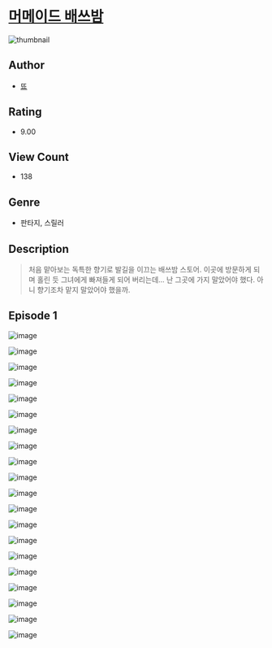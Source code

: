 # [머메이드 배쓰밤](https://comic.naver.com/challenge/list?titleId=810625)
![thumbnail](https://image-comic.pstatic.net/user_contents_data/challenge_comic/2023/05/24/upload_3978760053483255906_480x623.jpeg)

## Author
- [뚀](https://comic.naver.com/artistTitle?id=366996)

## Rating
- 9.00

## View Count
- 138

## Genre
- 판타지, 스릴러

## Description
> 처음 맡아보는 독특한 향기로 발길을 이끄는 배쓰밤 스토어. 이곳에 방문하게 되며 홀린 듯 그녀에게 빠져들게 되어 버리는데... 난 그곳에 가지 말았어야 했다. 아니 향기조차 맡지 말았어야 했을까.


## Episode 1
![image](https://image-comic.pstatic.net/user_contents_data/challenge_comic/2023/05/24/366996/upload_4063434763345802037.jpeg)

![image](https://image-comic.pstatic.net/user_contents_data/challenge_comic/2023/05/24/366996/upload_7363443876129158707.jpeg)

![image](https://image-comic.pstatic.net/user_contents_data/challenge_comic/2023/05/24/366996/upload_3618140065225847602.jpeg)

![image](https://image-comic.pstatic.net/user_contents_data/challenge_comic/2023/05/24/366996/upload_7221575213680506164.jpeg)

![image](https://image-comic.pstatic.net/user_contents_data/challenge_comic/2023/05/24/366996/upload_3762531429057388898.jpeg)

![image](https://image-comic.pstatic.net/user_contents_data/challenge_comic/2023/05/24/366996/upload_3689064028311926832.jpeg)

![image](https://image-comic.pstatic.net/user_contents_data/challenge_comic/2023/05/24/366996/upload_3690752908273530214.jpeg)

![image](https://image-comic.pstatic.net/user_contents_data/challenge_comic/2023/05/24/366996/upload_3690759483899208244.jpeg)

![image](https://image-comic.pstatic.net/user_contents_data/challenge_comic/2023/05/24/366996/upload_3775486776109772853.jpeg)

![image](https://image-comic.pstatic.net/user_contents_data/challenge_comic/2023/05/24/366996/upload_3761413225667900006.jpeg)

![image](https://image-comic.pstatic.net/user_contents_data/challenge_comic/2023/05/24/366996/upload_3545517317930038585.jpeg)

![image](https://image-comic.pstatic.net/user_contents_data/challenge_comic/2023/05/24/366996/upload_3689347728202086456.jpeg)

![image](https://image-comic.pstatic.net/user_contents_data/challenge_comic/2023/05/24/366996/upload_7221634399172059697.jpeg)

![image](https://image-comic.pstatic.net/user_contents_data/challenge_comic/2023/05/24/366996/upload_7004332383481718073.jpeg)

![image](https://image-comic.pstatic.net/user_contents_data/challenge_comic/2023/05/24/366996/upload_4063484253365090097.jpeg)

![image](https://image-comic.pstatic.net/user_contents_data/challenge_comic/2023/05/24/366996/upload_7005739754121081907.jpeg)

![image](https://image-comic.pstatic.net/user_contents_data/challenge_comic/2023/05/24/366996/upload_7148674281356409185.jpeg)

![image](https://image-comic.pstatic.net/user_contents_data/challenge_comic/2023/05/24/366996/upload_3690247330456941410.jpeg)

![image](https://image-comic.pstatic.net/user_contents_data/challenge_comic/2023/05/24/366996/upload_7293407219729052210.jpeg)

![image](https://image-comic.pstatic.net/user_contents_data/challenge_comic/2023/05/24/366996/upload_4122822679749419363.jpeg)
